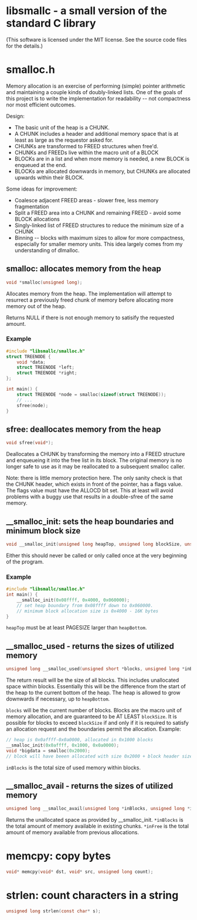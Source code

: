 # libsmallc - a small version of the standard C library

(This software is licensed under the MIT license. See the source code files for the details.)

# smalloc.h

Memory allocation is an exercise of performing (simple) pointer arithmetic and 
maintaining a couple kinds of doubly-linked lists. One of the goals of this project
is to write the implementation for readability -- not compactness nor most efficient
outcomes.

Design:
* The basic unit of the heap is a CHUNK.
* A CHUNK includes a header and additional memory space that is at least as large as
  the requestor asked for.
* CHUNKs are transformed to FREED structures when free'd.
* CHUNKs and FREEDs live within the macro unit of a BLOCK
* BLOCKs are in a list and when more memory is needed, a new BLOCK is enqueued at the end.
* BLOCKs are allocated downwards in memory, but CHUNKs are allocated upwards within their BLOCK.

Some ideas for improvement:
* Coalesce adjacent FREED areas - slower free, less memory fragmentation
* Split a FREED area into a CHUNK and remaining FREED - avoid some BLOCK allocations
* Singly-linked list of FREED structures to reduce the minimum size of a CHUNK
* Binning -- blocks with maximum sizes to allow for more compactness, especially
  for smaller memory units. This idea largely comes from my understanding of dlmalloc.

## smalloc: allocates memory from the heap
```c
void *smalloc(unsigned long);
```

Allocates memory from the heap. The implementation will attempt to resurrect a previously freed chunk of memory before
allocating more memory out of the heap.

Returns NULL if there is not enough memory to satisify the requested amount.

### Example
```c
#include "libsmallc/smalloc.h"
struct TREENODE {
    void *data;
    struct TREENODE *left;
    struct TREENODE *right;
};

int main() {
    struct TREENODE *node = smalloc(sizeof(struct TREENODE));
    // ...
    sfree(node);
}
```

## sfree: deallocates memory from the heap
```c
void sfree(void*);
```

Deallocates a CHUNK by transforming the memory into a FREED structure
and enqueueing it into the free list in its block. The original memory
is no longer safe to use as it may be reallocated to a subsequent
smalloc caller.

Note: there is little memory protection here. The only sanity check is that the
CHUNK header, which exists in front of the pointer, has a flags value.
The flags value must have the ALLOCD bit set. This at least will avoid problems
with a buggy use that results in a double-sfree of the same memory.

## __smalloc_init: sets the heap boundaries and minimum block size

```c
void __smalloc_init(unsigned long heapTop, unsigned long blockSize, unsigned long heapBottom);
```

 Either this should never be called or only called once at the very beginning of the program.

### Example
```c
#include "libsmallc/smalloc.h"
int main() {
    __smalloc_init(0x08ffff, 0x4000, 0x060000);
    // set heap boundary from 0x08ffff down to 0x060000.
    // minimum block allocation size is 0x4000 - 16K bytes
}
```

```heapTop``` must be at least PAGESIZE larger than ```heapBottom```.

## __smalloc_used - returns the sizes of utilized memory
```c
unsigned long __smalloc_used(unsigned short *blocks, unsigned long *inBlocks);
```

The return result will be the size of all blocks. This includes unallocated space within
blocks. Essentially this will be the difference from the start of the heap to the current
bottom of the heap. The heap is allowed to grow downwards if necessary, up to ```heapBottom```.

```blocks``` will be the current number of blocks. Blocks are the macro unit of memory
allocation, and are guaranteed to be AT LEAST ```blockSize```. It is possible for blocks
to exceed ```blockSize``` if and only if it is required to satisfy an allocation request and the
boundaries permit the allocation. Example:
```c
// heap is 0x0affff-0x0a0000, allocated in 0x1000 blocks
__smalloc_init(0x0affff, 0x1000, 0x0a0000);
void *bigdata = smalloc(0x2000);
// block will have beeen allocated with size 0x2000 + block header size 
```

```inBlocks``` is the total size of used memory within blocks.

## __smalloc_avail - returns the sizes of utilized memory
```c
unsigned long __smalloc_avail(unsigned long *inBlocks, unsigned long *inFree);
```

Returns the unallocated space as provided by __smalloc_init.
```*inBlocks``` is the total amount of memory available in existing chunks.
```*inFree``` is the total amount of memory available from previous allocations.

# memcpy: copy bytes
```c
void* memcpy(void* dst, void* src, unsigned long count);
```

# strlen: count characters in a string
```c
unsigned long strlen(const char* s);
```


